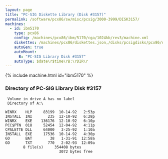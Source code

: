 ```yaml
---
layout: page
title: "PC-SIG Diskette Library (Disk #3157)"
permalink: /software/pcx86/sw/misc/pcsig/3000-3999/DISK3157/
machines:
  - id: ibm5170
    type: pcx86
    config: /machines/pcx86/ibm/5170/cga/1024kb/rev3/machine.xml
    diskettes: /machines/pcx86/diskettes.json,/disks/pcsigdisks/pcx86/diskettes.json
    autoGen: true
    autoMount:
      B: "PC-SIG Library Disk #3157"
    autoType: $date\r$time\rB:\rDIR\r
---
```


{% include machine.html id="ibm5170" %}

### Directory of PC-SIG Library Disk #3157

     Volume in drive A has no label
     Directory of A:\

    WINRX    HLP     83199  10-14-92   2:53p
    INSTALL  INI       235  12-10-92   6:28p
    WINRX    EXE    136176  12-10-92   6:10p
    PCC$PTN  018     52454  12-04-92   4:11p
    CPALETTE DLL     64000   3-25-92   1:10a
    INSTALL  EXE     17536  10-14-92   4:30p
    GO       BAT        38   1-31-91  12:58a
    GO       TXT       770   2-02-93  12:09a
            8 file(s)     354408 bytes
                            3072 bytes free
